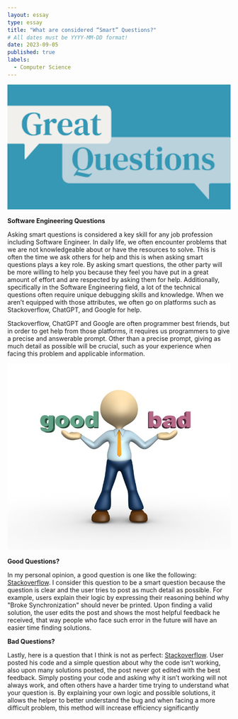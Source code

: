 ```yaml
---
layout: essay
type: essay
title: "What are considered “Smart” Questions?"
# All dates must be YYYY-MM-DD format!
date: 2023-09-05
published: true
labels:
  - Computer Science
---
```


<img width="600px" class="img-thumbnail" src="../img/good questions.png">

**Software Engineering Questions**

Asking smart questions is considered a key skill for any job profession including Software Engineer. In daily life, we often encounter problems that we are not knowledgeable about or have the resources to solve. This is often the time we ask others for help and this is when asking smart questions plays a key role. By asking smart questions, the other party will be more willing to help you because they feel you have put in a great amount of effort and are respected by asking them for help. Additionally, specifically in the Software Engineering field, a lot of the technical questions often require unique debugging skills and knowledge. When we aren’t equipped with those attributes, we often go on platforms such as Stackoverflow, ChatGPT, and Google for help. 

Stackoverflow, ChatGPT and Google are often programmer best friends, but in order to get help from those platforms, it requires us programmers to give a precise and answerable prompt. Other than a precise prompt, giving as much detail as possible will be crucial, such as your experience when facing this problem and applicable information. 

<img width="600px" class="img-thumbnail" src="../img/good-or-bad-person.jpg">

**Good Questions?**

In my personal opinion, a good question is one like the following: [Stackoverflow](https://stackoverflow.com/questions/10982941/java-synchronization-not-working-as-expected). I consider this question to be a smart question because the question is clear and the user tries to post as much detail as possible. For example, users explain their logic by expressing their reasoning behind why "Broke Synchronization" should never be printed. Upon finding a valid solution, the user edits the post and shows the most helpful feedback he received, that way people who face such error in the future will have an easier time finding solutions.

**Bad Questions?**

Lastly, here is a question that I think is not as perfect: [Stackoverflow](https://stackoverflow.com/questions/35269179/angular-conditional-class-with-ngclass). User posted his code and a simple question about why the code isn’t working, also upon many solutions posted, the post never got edited with the best feedback. Simply posting your code and asking why it isn’t working will not always work, and often others have a harder time trying to understand what your question is. By explaining your own logic and possible solutions, it allows the helper to better understand the bug and when facing a more difficult problem, this method will increase efficiency significantly 


